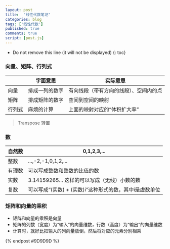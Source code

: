 ```yaml
---
layout: post
title:  "线性代数笔记"
categories: blog
tags: ['线性代数']
published: true
comments: true
script: [post.js]
---
```


* Do not remove this line (it will not be displayed)
{: toc}


### 向量、矩阵、行列式

||字面意思|实际意思|
|--|--|--|
|向量|排成一列的数字|有向线段（带有方向的线段）、空间内的点|
|矩阵|排成矩阵的数字|空间到空间的映射|
|行列式|麻烦的计算|上面的映射对应的“体积扩大率”|

> Transpose 转置

### 数

|自然数|0,1,2,3,...|
|--|--|
|整数|...,-2,-1,0,1,2,...| 
|有理数|可以写成整数和整数的比值的数|
|实数|3.14159265... 这样的可以写成（无线）小数的数|
|复数|可以写成“(实数) + (实数)i”这种形式的数，其中i是虚数单位|


### 矩阵和向量的乘积

* 矩阵和向量的乘积是向量
* 矩阵的列数（宽度）为“输入”的向量维数，行数（高度）为“输出”的向量维数
* 计算时，就好比把输入的列向量放倒，然后将对应的元素分别相乘

{% endpost #9D9D9D %}

